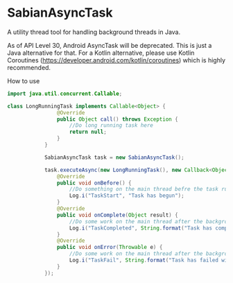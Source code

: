 # SabianAsyncTask
A utility thread tool for handling background threads in Java. 

As of API Level 30, Android AsyncTask will be deprecated. This is just a Java alternative for that. For a Kotlin alternative, please use Kotlin Coroutines (https://developer.android.com/kotlin/coroutines) which is highly recommended. 

How to use

```java
import java.util.concurrent.Callable;

class LongRunningTask implements Callable<Object> {
                @Override
                public Object call() throws Exception {
                    //Do long running task here
                    return null;
                }
            }

            SabianAsyncTask task = new SabianAsyncTask();

            task.executeAsync(new LongRunningTask(), new Callback<Object>() {
                @Override
                public void onBefore() {
                    //Do something on the main thread befre the task runs e.g Show progress
                    Log.i("TaskStart", "Task has begun");
                }
                @Override
                public void onComplete(Object result) {
                    //Do some work on the main thread after the background thread completes
                    Log.i("TaskCompleted", String.format("Task has completed with result %s", result.toString()));
                }
                @Override
                public void onError(Throwable e) {
                    //Do some work on the main thread after the background thread fails or throws an exception
                    Log.i("TaskFail", String.format("Task has failed with error %s", e.getMessage()));
                }
            });
```

